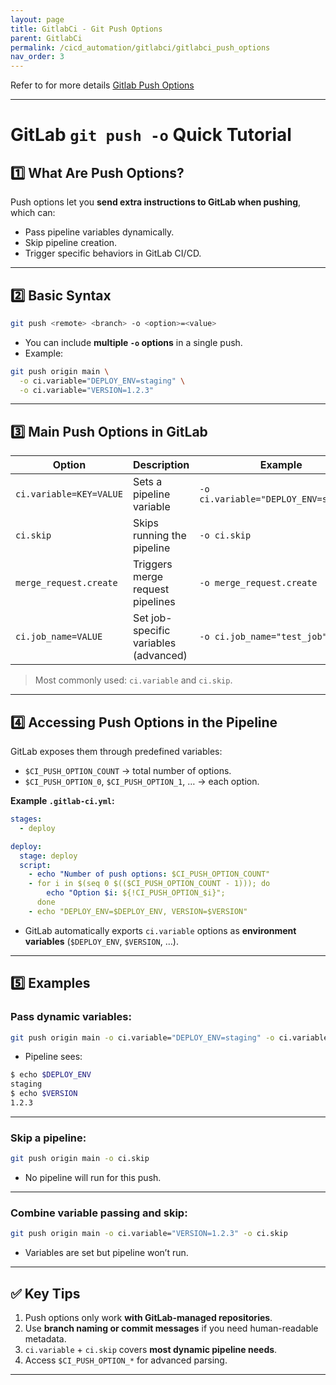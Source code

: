 ```yaml
---
layout: page
title: GitlabCi - Git Push Options
parent: GitlabCi
permalink: /cicd_automation/gitlabci/gitlabci_push_options
nav_order: 3
---
```


Refer to for more details [Gitlab Push Options](https://docs.gitlab.com/topics/git/commit/)

---

# GitLab `git push -o` Quick Tutorial

## 1️⃣ **What Are Push Options?**

Push options let you **send extra instructions to GitLab when pushing**, which can:

* Pass pipeline variables dynamically.
* Skip pipeline creation.
* Trigger specific behaviors in GitLab CI/CD.

---

## 2️⃣ **Basic Syntax**

```bash
git push <remote> <branch> -o <option>=<value>
```

* You can include **multiple `-o` options** in a single push.
* Example:

```bash
git push origin main \
  -o ci.variable="DEPLOY_ENV=staging" \
  -o ci.variable="VERSION=1.2.3"
```

---

## 3️⃣ **Main Push Options in GitLab**

| Option                  | Description                           | Example                               |
| ----------------------- | ------------------------------------- | ------------------------------------- |
| `ci.variable=KEY=VALUE` | Sets a pipeline variable              | `-o ci.variable="DEPLOY_ENV=staging"` |
| `ci.skip`               | Skips running the pipeline            | `-o ci.skip`                          |
| `merge_request.create`  | Triggers merge request pipelines      | `-o merge_request.create`             |
| `ci.job_name=VALUE`     | Set job-specific variables (advanced) | `-o ci.job_name="test_job"`           |

> Most commonly used: `ci.variable` and `ci.skip`.

---

## 4️⃣ **Accessing Push Options in the Pipeline**

GitLab exposes them through predefined variables:

* `$CI_PUSH_OPTION_COUNT` → total number of options.
* `$CI_PUSH_OPTION_0`, `$CI_PUSH_OPTION_1`, … → each option.

**Example `.gitlab-ci.yml`:**

```yaml
stages:
  - deploy

deploy:
  stage: deploy
  script:
    - echo "Number of push options: $CI_PUSH_OPTION_COUNT"
    - for i in $(seq 0 $(($CI_PUSH_OPTION_COUNT - 1))); do
        echo "Option $i: ${!CI_PUSH_OPTION_$i}";
      done
    - echo "DEPLOY_ENV=$DEPLOY_ENV, VERSION=$VERSION"
```

* GitLab automatically exports `ci.variable` options as **environment variables** (`$DEPLOY_ENV`, `$VERSION`, …).

---

## 5️⃣ **Examples**

### Pass dynamic variables:

```bash
git push origin main -o ci.variable="DEPLOY_ENV=staging" -o ci.variable="VERSION=1.2.3"
```

* Pipeline sees:

```bash
$ echo $DEPLOY_ENV
staging
$ echo $VERSION
1.2.3
```

---

### Skip a pipeline:

```bash
git push origin main -o ci.skip
```

* No pipeline will run for this push.

---

### Combine variable passing and skip:

```bash
git push origin main -o ci.variable="VERSION=1.2.3" -o ci.skip
```

* Variables are set but pipeline won’t run.

---

## ✅ **Key Tips**

1. Push options only work **with GitLab-managed repositories**.
2. Use **branch naming or commit messages** if you need human-readable metadata.
3. `ci.variable` + `ci.skip` covers **most dynamic pipeline needs**.
4. Access `$CI_PUSH_OPTION_*` for advanced parsing.

---
